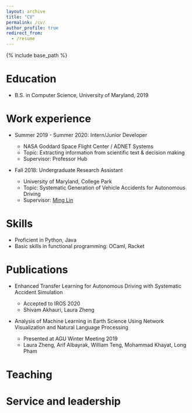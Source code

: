 ```yaml
---
layout: archive
title: "CV"
permalink: /cv/
author_profile: true
redirect_from:
  - /resume
---
```


{% include base_path %}

Education
======
* B.S. in Computer Science, University of Maryland, 2019

Work experience
======
* Summer 2019 - Summer 2020: Intern/Junior Developer
  * NASA Goddard Space Flight Center / ADNET Systems
  * Topic: Extracting information from scientific text & decision making
  * Supervisor: Professor Hub

* Fall 2018: Undergraduate Research Assistant
  * University of Maryland, College Park
  * Topic: Systematic Generation of Vehicle Accidents for Autonomous Driving
  * Supervisor: [Ming Lin](https://www.cs.umd.edu/~lin/)
  
Skills
======
* Proficient in Python, Java
* Basic skills in functional programming: OCaml, Racket

Publications
======
* Enhanced Transfer Learning for Autonomous Driving with Systematic Accident Simulation
  * Accepted to IROS 2020
  * Shivam Akhauri, Laura Zheng

* Analysis of Machine Learning in Earth Science Using Network Visualization and Natural Language Processing
  * Presented at AGU Winter Meeting 2019
  * Laura Zheng, Arif Albayrak, William Teng, Mohammad Khayat, Long Pham
  
<!--
Talks
======
  <ul>{% for post in site.talks %}
    {% include archive-single-talk-cv.html %}
  {% endfor %}</ul>
-->  

Teaching
======
  
<!-- <ul>{% for post in site.teaching %}
    {% include archive-single-cv.html %}
  {% endfor %}</ul>
-->
  
Service and leadership
======

